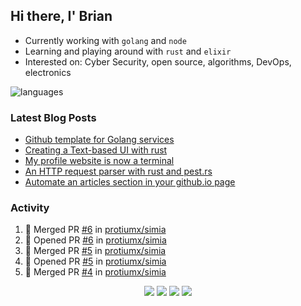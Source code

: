 ## Hi there, I' Brian

- Currently working with `golang` and `node`
- Learning and playing around with `rust` and `elixir`
- Interested on: Cyber Security, open source, algorithms, DevOps, electronics

![languages](https://github-readme-stats.vercel.app/api/top-langs/?username=protiumx&layout=compact&langs_count=8&hide=ruby,vimscript,vue,scss,html)

### Latest Blog Posts

<!-- BLOG-POST-LIST:START -->
- [Github template for Golang services](https://protiumx.dev/blog/posts/github-template-for-golang-services/)
- [Creating a Text-based UI with rust](https://protiumx.dev/blog/posts/creating-a-text-based-ui-with-rust/)
- [My profile website is now a terminal](https://protiumx.dev/blog/posts/my-profile-website-is-now-a-terminal/)
- [An HTTP request parser with rust and pest.rs](https://protiumx.dev/blog/posts/an-http-request-parser-with-rust-and-pest.rs/)
- [Automate an articles section in your github.io page](https://protiumx.dev/blog/posts/automate-an-articles-section-in-your-github.io-page/)
<!-- BLOG-POST-LIST:END -->

### Activity

<!--START_SECTION:activity-->
1. 🎉 Merged PR [#6](https://github.com/protiumx/simia/pull/6) in [protiumx/simia](https://github.com/protiumx/simia)
2. 💪 Opened PR [#6](https://github.com/protiumx/simia/pull/6) in [protiumx/simia](https://github.com/protiumx/simia)
3. 🎉 Merged PR [#5](https://github.com/protiumx/simia/pull/5) in [protiumx/simia](https://github.com/protiumx/simia)
4. 💪 Opened PR [#5](https://github.com/protiumx/simia/pull/5) in [protiumx/simia](https://github.com/protiumx/simia)
5. 🎉 Merged PR [#4](https://github.com/protiumx/simia/pull/4) in [protiumx/simia](https://github.com/protiumx/simia)
<!--END_SECTION:activity-->

<p align="center">
  <a href="https://protiumx.dev/"><img src="https://img.shields.io/badge/-website-ff5757?style=for-the-badge&logo=iterm2&logoColor=white" /></a>
  <a href="https://protiumx.dev/blog"><img src="https://img.shields.io/badge/-blog-262654?style=for-the-badge&logo=hugo&logoColor=white" /></a>
  <a href="https://www.linkedin.com/in/bdmayo"><img src="https://img.shields.io/badge/-Brian_Mayo-0072b1?style=for-the-badge&logo=Linkedin&logoColor=white" /></a>
  <a href="https://www.instagram.com/_protium"><img src="https://img.shields.io/badge/-__protium-E4405F?style=for-the-badge&logo=instagram&logoColor=white" /></a>
</p>
